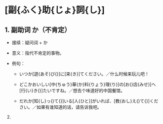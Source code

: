 # [副{ふく}助{じょ}詞{し}]

## 1. 副助词 か（不肯定）

- 接续：疑问词 + か

- 意义：指代不肯定的事物。

- 例句：
        
    - いつか[遊{あそ}び{}]に[来{き}]てください。／什么时候来玩儿吧！

    - どこかおいしい[中{ちゅう}華{か}料{りょう}理{り}]の[お{}店{みせ}]へ[行{い}き{}]たいですね。／想去个味道好的中国餐馆。

    - だれか[知{し}っ{}て{}]いる[人{ひと}]がいれば、[教{おし}え{}て{}]ください。／如果有谁知道的话，请告诉我吧。

2. 